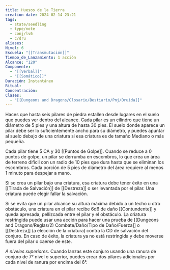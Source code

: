```yaml
---
title: Huesos de la Tierra
creation date: 2024-02-14 23:21
tags:
  - state/seedling
  - type/note
  - conj/lv6
  - c/dru
aliases: 
Nivel: 6
Escuela: "[[Transmutación]]"
Tiempo_de_Lanzamiento: 1 acción
Alcance: "120"
Componente:
  - "[[Verbal]]"
  - "[[Somático]]"
Duración: Instantáneo
Ritual: 
Concentración: 
Clases:
  - "[[Dungeons and Dragons/Glosario/Bestiario/Pnj/Druida]]"
---
```

Haces que hasta seis pilares de piedra estallen desde lugares en el suelo que puedes ver dentro del alcance. Cada pilar es un cilindro que tiene un diámetro de 5 pies y una altura de hasta 30 pies. El suelo donde aparece un pilar debe ser lo suficientemente ancho para su diámetro, y puedes apuntar al suelo debajo de una criatura si esa criatura es de tamaño Mediano o más pequeña. 

Cada pilar tiene 5 CA y 30 [[Puntos de Golpe]]. Cuando se reduce a 0 puntos de golpe, un pilar se derrumba en escombros, lo que crea un área de terreno difícil con un radio de 10 pies que dura hasta que se eliminan los escombros. Cada porción de 5 pies de diámetro del área requiere al menos 1 minuto para despejar a mano.

Si se crea un pilar bajo una criatura, esa criatura debe tener éxito en una [[Tirada de Salvación]] de [[Destreza]] o ser levantada por el pilar. Una criatura puede elegir fallar la salvación.

Si se evita que un pilar alcance su altura máxima debido a un techo u otro obstáculo, una criatura en el pilar recibe 6d6 de daño [[Contundente]] y queda apresada, pellizcada entre el pilar y el obstáculo. La criatura restringida puede usar una acción para hacer una prueba de [[Dungeons and Dragons/Reglas/2) Combate/Daño/Tipo de Daño/Fuerza]] o [[Destreza]] (a elección de la criatura) contra la CD de salvación del conjuro. En caso de éxito, la criatura ya no está restringida y debe moverse fuera del pilar o caerse de este.

*A niveles superiores*. Cuando lanzas este conjuro usando una ranura de conjuro de 7° nivel o superior, puedes crear dos pilares adicionales por cada nivel de ranura por encima del 6°.